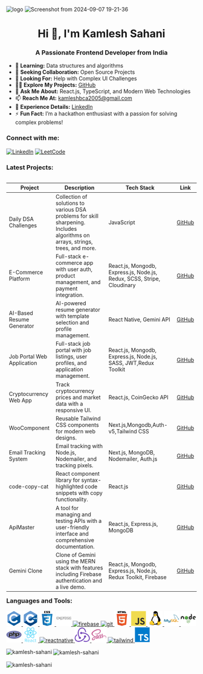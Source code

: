 ![logo](https://github.com/user-attachments/assets/9e69741e-2c35-498a-9712-ab0fb8566dea)
![Screenshot from 2024-09-07 19-21-36](https://github.com/user-attachments/assets/c1711dff-3d6f-4acb-8ae2-4223b272b9a6)


<h1 align="center">Hi 👋, I'm Kamlesh Sahani</h1>
<h3 align="center">A Passionate Frontend Developer from India</h3>

- 🌱 **Learning:** Data structures and algorithms
- 👯 **Seeking Collaboration:** Open Source Projects
- 🤝 **Looking For:** Help with Complex UI Challenges
- 👨‍💻 **Explore My Projects:** [GitHub](https://github.com/kamlesh-Sahani)
- 💬 **Ask Me About:** React.js, TypeScript, and Modern Web Technologies
- 📫 **Reach Me At:** kamleshbca2005@gmail.com
- 📄 **Experience Details:** [LinkedIn](https://www.linkedin.com/in/kamlesh-sahani-692ab7247)
- ⚡ **Fun Fact:** I’m a hackathon enthusiast with a passion for solving complex problems!

<h3 align="left">Connect with me:</h3>
<p align="left">
  <a href="https://www.linkedin.com/in/kamlesh-sahani-692ab7247" target="_blank"><img align="center" src="https://raw.githubusercontent.com/rahuldkjain/github-profile-readme-generator/master/src/images/icons/Social/linked-in-alt.svg" alt="LinkedIn" height="30" width="40" /></a>
  <a href="https://leetcode.com/u/kamlesh_dev" target="_blank"><img align="center" src="https://raw.githubusercontent.com/rahuldkjain/github-profile-readme-generator/master/src/images/icons/Social/leet-code.svg" alt="LeetCode" height="30" width="40" /></a>
</p>
<h3 align="left">Latest Projects:</h3>
<table align="left">
  <thead>
    <tr>
      <th>Project</th>
      <th>Description</th>
      <th>Tech Stack</th>
      <th>Link</th>
    </tr>
  </thead>
  <tbody>
     <tr>
      <td>Daily DSA Challenges</td>
      <td>Collection of solutions to various DSA problems for skill sharpening. Includes algorithms on arrays, strings, trees, and more.</td>
      <td>JavaScript</td>
      <td><a href="https://github.com/kamlesh-Sahani/Daily-DSA-Challenges">GitHub</a></td>
    </tr>
    <tr>
      <td>E-Commerce Platform</td>
      <td>Full-stack e-commerce app with user auth, product management, and payment integration.</td>
      <td>React.js, Mongodb, Express.js, Node.js, Redux, SCSS, Stripe, Cloudinary</td>
      <td><a href="https://github.com/kamlesh-Sahani/E-Commerce-Platform">GitHub</a></td>
    </tr>
    <tr>
      <td>AI-Based Resume Generator</td>
      <td>AI-powered resume generator with template selection and profile management.</td>
      <td>React Native, Gemini API</td>
      <td><a href="https://github.com/kamlesh-Sahani/AI-Based-Resume-Generator">GitHub</a></td>
    </tr>
    <tr>
      <td>Job Portal Web Application</td>
      <td>Full-stack job portal with job listings, user profiles, and application management.</td>
      <td>React.js, Mongodb, Express.js, Node.js, SASS, JWT,Redux Toolkit</td>
      <td><a href="https://github.com/kamlesh-Sahani/Job-Portal">GitHub</a></td>
    </tr>
    <tr>
      <td>Cryptocurrency Web App</td>
      <td>Track cryptocurrency prices and market data with a responsive UI.</td>
      <td>React.js, CoinGecko API</td>
      <td><a href="https://github.com/kamlesh-Sahani/Cryptocurrency-Web-App">GitHub</a></td>
    </tr>
    <tr>
      <td>WooComponent</td>
      <td>Reusable Tailwind CSS components for modern web designs.</td>
      <td>Next.js,Mongodb,Auth-v5,Tailwind CSS</td>
      <td><a href="https://github.com/kamlesh-Sahani/WooComponent">GitHub</a></td>
    </tr>
    <tr>
      <td>Email Tracking System</td>
      <td>Email tracking with Node.js, Nodemailer, and tracking pixels.</td>
      <td>Next.js, MongoDB, Nodemailer, Auth.js</td>
      <td><a href="https://github.com/kamlesh-Sahani/Email-Tracking-System">GitHub</a></td>
    </tr>
    <tr>
      <td>code-copy-cat</td>
      <td>React component library for syntax-highlighted code snippets with copy functionality.</td>
      <td>React.js</td>
      <td><a href="https://github.com/kamlesh-Sahani/code-copy-cat">GitHub</a></td>
    </tr>
    <tr>
      <td>ApiMaster</td>
      <td>A tool for managing and testing APIs with a user-friendly interface and comprehensive documentation.</td>
      <td>React.js, Express.js, MongoDB</td>
      <td><a href="https://github.com/kamlesh-Sahani/ApiMaster">GitHub</a></td>
    </tr>
    <tr>
      <td>Gemini Clone</td>
      <td>Clone of Gemini using the MERN stack with features including Firebase authentication and a live demo.</td>
      <td>React.js, Mongodb, Express.js, Node.js, Redux Toolkit, Firebase</td>
      <td><a href="https://github.com/kamlesh-Sahani/Gemini_Clone_MERN_TYPESCRIPT">GitHub</a></td>
    </tr>
  </tbody>
</table>

<h3 align="left">Languages and Tools:</h3>
<p align="left"> <a href="https://www.cprogramming.com/" target="_blank" rel="noreferrer"> <img src="https://raw.githubusercontent.com/devicons/devicon/master/icons/c/c-original.svg" alt="c" width="40" height="40"/> </a> <a href="https://www.w3schools.com/cpp/" target="_blank" rel="noreferrer"> <img src="https://raw.githubusercontent.com/devicons/devicon/master/icons/cplusplus/cplusplus-original.svg" alt="cplusplus" width="40" height="40"/> </a> <a href="https://www.w3schools.com/css/" target="_blank" rel="noreferrer"> <img src="https://raw.githubusercontent.com/devicons/devicon/master/icons/css3/css3-original-wordmark.svg" alt="css3" width="40" height="40"/> </a> <a href="https://expressjs.com" target="_blank" rel="noreferrer"> <img src="https://raw.githubusercontent.com/devicons/devicon/master/icons/express/express-original-wordmark.svg" alt="express" width="40" height="40"/> </a> <a href="https://firebase.google.com/" target="_blank" rel="noreferrer"> <img src="https://www.vectorlogo.zone/logos/firebase/firebase-icon.svg" alt="firebase" width="40" height="40"/> </a> <a href="https://git-scm.com/" target="_blank" rel="noreferrer"> <img src="https://www.vectorlogo.zone/logos/git-scm/git-scm-icon.svg" alt="git" width="40" height="40"/> </a> <a href="https://www.w3.org/html/" target="_blank" rel="noreferrer"> <img src="https://raw.githubusercontent.com/devicons/devicon/master/icons/html5/html5-original-wordmark.svg" alt="html5" width="40" height="40"/> </a> <a href="https://developer.mozilla.org/en-US/docs/Web/JavaScript" target="_blank" rel="noreferrer"> <img src="https://raw.githubusercontent.com/devicons/devicon/master/icons/javascript/javascript-original.svg" alt="javascript" width="40" height="40"/> </a> <a href="https://www.linux.org/" target="_blank" rel="noreferrer"> <img src="https://raw.githubusercontent.com/devicons/devicon/master/icons/linux/linux-original.svg" alt="linux" width="40" height="40"/> </a> <a href="https://www.mysql.com/" target="_blank" rel="noreferrer"> <img src="https://raw.githubusercontent.com/devicons/devicon/master/icons/mysql/mysql-original-wordmark.svg" alt="mysql" width="40" height="40"/> </a> <a href="https://nodejs.org" target="_blank" rel="noreferrer"> <img src="https://raw.githubusercontent.com/devicons/devicon/master/icons/nodejs/nodejs-original-wordmark.svg" alt="nodejs" width="40" height="40"/> </a> <a href="https://www.php.net" target="_blank" rel="noreferrer"> <img src="https://raw.githubusercontent.com/devicons/devicon/master/icons/php/php-original.svg" alt="php" width="40" height="40"/> </a> <a href="https://reactjs.org/" target="_blank" rel="noreferrer"> <img src="https://raw.githubusercontent.com/devicons/devicon/master/icons/react/react-original-wordmark.svg" alt="react" width="40" height="40"/> </a> <a href="https://reactnative.dev/" target="_blank" rel="noreferrer"> <img src="https://reactnative.dev/img/header_logo.svg" alt="reactnative" width="40" height="40"/> </a> <a href="https://redux.js.org" target="_blank" rel="noreferrer"> <img src="https://raw.githubusercontent.com/devicons/devicon/master/icons/redux/redux-original.svg" alt="redux" width="40" height="40"/> </a> <a href="https://sass-lang.com" target="_blank" rel="noreferrer"> <img src="https://raw.githubusercontent.com/devicons/devicon/master/icons/sass/sass-original.svg" alt="sass" width="40" height="40"/> </a> <a href="https://tailwindcss.com/" target="_blank" rel="noreferrer"> <img src="https://www.vectorlogo.zone/logos/tailwindcss/tailwindcss-icon.svg" alt="tailwind" width="40" height="40"/> </a> <a href="https://www.typescriptlang.org/" target="_blank" rel="noreferrer"> <img src="https://raw.githubusercontent.com/devicons/devicon/master/icons/typescript/typescript-original.svg" alt="typescript" width="40" height="40"/> </a> </p>

<p><img align="left" src="https://github-readme-stats.vercel.app/api/top-langs?username=kamlesh-sahani&show_icons=true&locale=en&layout=compact" alt="kamlesh-sahani" /></p>

<p>&nbsp;<img align="center" src="https://github-readme-stats.vercel.app/api?username=kamlesh-sahani&show_icons=true&locale=en" alt="kamlesh-sahani" /></p>

<p><img align="center" src="https://github-readme-streak-stats.herokuapp.com/?user=kamlesh-sahani&" alt="kamlesh-sahani" /></p>




